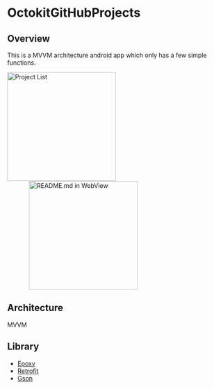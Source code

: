 # OctokitGitHubProjects

## Overview
This is a MVVM architecture android app which only has a few simple functions.

<img src="../media/project_list.png?raw=true" width="250px" alt="Project List"><img src="../media/readme_webview.png?raw=true" width="250px" alt="README.md in WebView" hspace="50">

## Architecture
MVVM

## Library
- [Epoxy](https://github.com/airbnb/epoxy)
- [Retrofit](https://github.com/square/retrofit)
- [Gson](https://github.com/google/gson)
